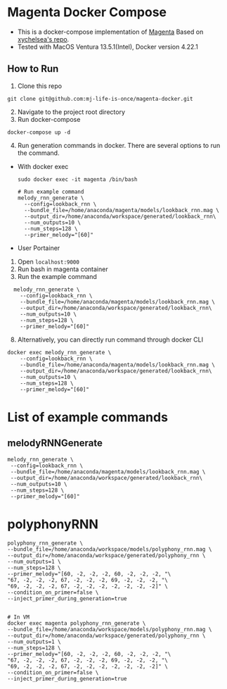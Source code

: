 # Magenta Docker Compose

- This is a docker-compose implementation of [Magenta](https://magenta.tensorflow.org/) Based on [xychelsea's repo](https://github.com/xychelsea/magenta-docker).
- Tested with MacOS Ventura 13.5.1(Intel), Docker version 4.22.1

## How to Run

1. Clone this repo

```
git clone git@github.com:mj-life-is-once/magenta-docker.git
```

2. Navigate to the project root directory
3. Run docker-compose

```
docker-compose up -d
```

4. Run generation commands in docker. There are several options to run the command.

- With docker exec

  ```
  sudo docker exec -it magenta /bin/bash

  # Run example command
  melody_rnn_generate \
    --config=lookback_rnn \
    --bundle_file=/home/anaconda/magenta/models/lookback_rnn.mag \
    --output_dir=/home/anaconda/workspace/generated/lookback_rnn\
    --num_outputs=10 \
    --num_steps=128 \
    --primer_melody="[60]"
  ```

- User Portainer

1. Open `localhost:9000`
2. Run bash in magenta container
3. Run the example command

```
  melody_rnn_generate \
    --config=lookback_rnn \
    --bundle_file=/home/anaconda/magenta/models/lookback_rnn.mag \
    --output_dir=/home/anaconda/workspace/generated/lookback_rnn\
    --num_outputs=10 \
    --num_steps=128 \
    --primer_melody="[60]"
```

8. Alternatively, you can directly run command through docker CLI

```
docker exec melody_rnn_generate \
    --config=lookback_rnn \
    --bundle_file=/home/anaconda/magenta/models/lookback_rnn.mag \
    --output_dir=/home/anaconda/workspace/generated/lookback_rnn\
    --num_outputs=10 \
    --num_steps=128 \
    --primer_melody="[60]"

```

# List of example commands

## melodyRNNGenerate

```
melody_rnn_generate \
 --config=lookback_rnn \
 --bundle_file=/home/anaconda/magenta/models/lookback_rnn.mag \
 --output_dir=/home/anaconda/workspace/generated/lookback_rnn\
 --num_outputs=10 \
 --num_steps=128 \
 --primer_melody="[60]"
```

# polyphonyRNN

```
polyphony_rnn_generate \
--bundle_file=/home/anaconda/workspace/models/polyphony_rnn.mag \
--output_dir=/home/anaconda/workspace/generated/polyphony_rnn \
--num_outputs=1 \
--num_steps=128 \
--primer_melody="[60, -2, -2, -2, 60, -2, -2, -2, "\
"67, -2, -2, -2, 67, -2, -2, -2, 69, -2, -2, -2, "\
"69, -2, -2, -2, 67, -2, -2, -2, -2, -2, -2, -2]" \
--condition_on_primer=false \
--inject_primer_during_generation=true


# In VM
docker exec magenta polyphony_rnn_generate \
--bundle_file=/home/anaconda/workspace/models/polyphony_rnn.mag \
--output_dir=/home/anaconda/workspace/generated/polyphony_rnn \
--num_outputs=1 \
--num_steps=128 \
--primer_melody="[60, -2, -2, -2, 60, -2, -2, -2, "\
"67, -2, -2, -2, 67, -2, -2, -2, 69, -2, -2, -2, "\
"69, -2, -2, -2, 67, -2, -2, -2, -2, -2, -2, -2]" \
--condition_on_primer=false \
--inject_primer_during_generation=true
```
